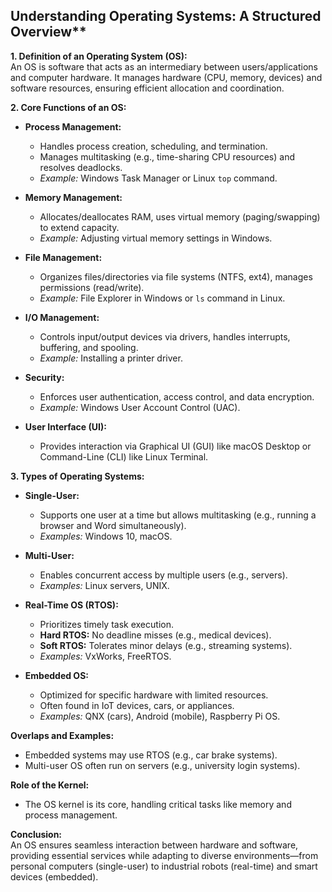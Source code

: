## Understanding Operating Systems: A Structured Overview**

**1. Definition of an Operating System (OS):**  
An OS is software that acts as an intermediary between users/applications and computer hardware. It manages hardware (CPU, memory, devices) and software resources, ensuring efficient allocation and coordination.

**2. Core Functions of an OS:**  
- **Process Management:**  
  - Handles process creation, scheduling, and termination.  
  - Manages multitasking (e.g., time-sharing CPU resources) and resolves deadlocks.  
  - *Example:* Windows Task Manager or Linux `top` command.  

- **Memory Management:**  
  - Allocates/deallocates RAM, uses virtual memory (paging/swapping) to extend capacity.  
  - *Example:* Adjusting virtual memory settings in Windows.  

- **File Management:**  
  - Organizes files/directories via file systems (NTFS, ext4), manages permissions (read/write).  
  - *Example:* File Explorer in Windows or `ls` command in Linux.  

- **I/O Management:**  
  - Controls input/output devices via drivers, handles interrupts, buffering, and spooling.  
  - *Example:* Installing a printer driver.  

- **Security:**  
  - Enforces user authentication, access control, and data encryption.  
  - *Example:* Windows User Account Control (UAC).  

- **User Interface (UI):**  
  - Provides interaction via Graphical UI (GUI) like macOS Desktop or Command-Line (CLI) like Linux Terminal.  

**3. Types of Operating Systems:**  
- **Single-User:**  
  - Supports one user at a time but allows multitasking (e.g., running a browser and Word simultaneously).  
  - *Examples:* Windows 10, macOS.  

- **Multi-User:**  
  - Enables concurrent access by multiple users (e.g., servers).  
  - *Examples:* Linux servers, UNIX.  

- **Real-Time OS (RTOS):**  
  - Prioritizes timely task execution.  
  - **Hard RTOS:** No deadline misses (e.g., medical devices).  
  - **Soft RTOS:** Tolerates minor delays (e.g., streaming systems).  
  - *Examples:* VxWorks, FreeRTOS.  

- **Embedded OS:**  
  - Optimized for specific hardware with limited resources.  
  - Often found in IoT devices, cars, or appliances.  
  - *Examples:* QNX (cars), Android (mobile), Raspberry Pi OS.  

**Overlaps and Examples:**  
- Embedded systems may use RTOS (e.g., car brake systems).  
- Multi-user OS often run on servers (e.g., university login systems).  

**Role of the Kernel:**  
- The OS kernel is its core, handling critical tasks like memory and process management.  

**Conclusion:**  
An OS ensures seamless interaction between hardware and software, providing essential services while adapting to diverse environments—from personal computers (single-user) to industrial robots (real-time) and smart devices (embedded).
